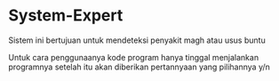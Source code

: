 # System-Expert

Sistem ini bertujuan untuk mendeteksi penyakit magh atau usus buntu

Untuk cara penggunaanya kode program hanya tinggal menjalankan programnya
setelah itu akan diberikan pertannyaan yang pilihannya y/n 


